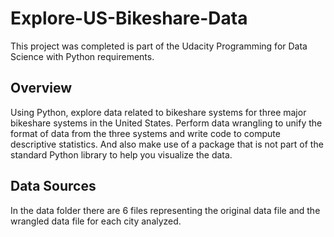 # Explore-US-Bikeshare-Data

This project was completed is part of the Udacity Programming for Data Science with Python requirements.

## Overview

Using Python, explore data related to bikeshare systems for three major bikeshare systems in the United States. 
Perform data wrangling to unify the format of data from the three systems and write code to compute descriptive statistics. 
And also make use of a package that is not part of the standard Python library to help you visualize the data.

## Data Sources

In the data folder there are 6 files representing the original data file and the wrangled data file for each city analyzed.
